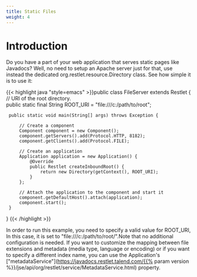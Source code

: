 ```yaml
---
title: Static Files
weight: 4
---
```

# Introduction

Do you have a part of your web application that serves static pages like
Javadocs? Well, no need to setup an Apache server just for that, use
instead the dedicated org.restlet.resource.Directory class. See how
simple it is to use it:

{{< highlight java "style=emacs" >}}public class FileServer extends Restlet {
     // URI of the root directory.  
     public static final String ROOT_URI = "file:///c:/path/to/root";  

     public static void main(String[] args) throws Exception {

         // Create a component
         Component component = new Component();  
         component.getServers().add(Protocol.HTTP, 8182);  
         component.getClients().add(Protocol.FILE);  

         // Create an application  
         Application application = new Application() {  
             @Override  
             public Restlet createInboundRoot() {  
                 return new Directory(getContext(), ROOT_URI);  
             }  
         };  

         // Attach the application to the component and start it  
         component.getDefaultHost().attach(application);  
         component.start();
     }
 }
{{< /highlight >}}

In order to run this example, you need to specify a valid value for
ROOT\_URI, In this case, it is set to
"file:///c:/path/to/root/".Note that no additional configuration is
needed. If you want to customize the mapping between file extensions and
metadata (media type, language or encoding) or if you want to specify a
different index name, you can use the Application's
["metadataService"](https://javadocs.restlet.talend.com/{{% param version %}}/jse/api/org/restlet/service/MetadataService.html)
property.
